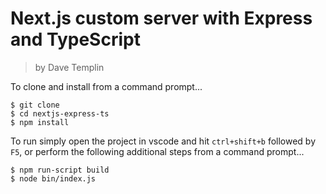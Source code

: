 # Next.js custom server with Express and TypeScript
> by Dave Templin

To clone and install from a command prompt...
```
$ git clone 
$ cd nextjs-express-ts
$ npm install
```

To run simply open the project in vscode and hit `ctrl+shift+b` followed by `F5`, or perform the following additional steps from a command prompt...

```
$ npm run-script build
$ node bin/index.js
```